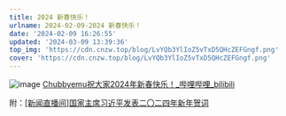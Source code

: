 ```yaml
---
title: 2024 新春快乐！
urlname: 2024-02-09-2024 新春快乐！
date: '2024-02-09 16:26:55'
updated: '2024-03-09 13:39:36'
top_img: 'https://cdn.cnzw.top/blog/LvYQb3YlIoZ5vTxD5QHcZEFGngf.png'
cover: 'https://cdn.cnzw.top/blog/LvYQb3YlIoZ5vTxD5QHcZEFGngf.png'
---
```

![image](https://cdn.cnzw.top/blog/LvYQb3YlIoZ5vTxD5QHcZEFGngf.png)
[Chubbyemu祝大家2024年新春快乐！_哔哩哔哩_bilibili](https://www.bilibili.com/video/BV16v42117Ko)



附：[[新闻直播间]国家主席习近平发表二〇二四年新年贺词](https://tv.cctv.com/2024/01/01/VIDExWl1StPlxt0lE4yI99r7240101.shtml)


